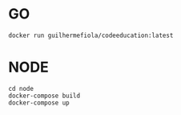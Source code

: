 # GO

	docker run guilhermefiola/codeeducation:latest 

# NODE

	cd node
	docker-compose build
	docker-compose up